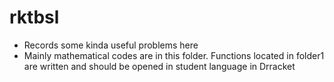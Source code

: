 # rktbsl
<ul>
<li>Records some kinda useful problems here</li>
<li>Mainly mathematical codes are in this folder. Functions located in folder1 are written and should be opened in student language in Drracket</li>
</ul>
